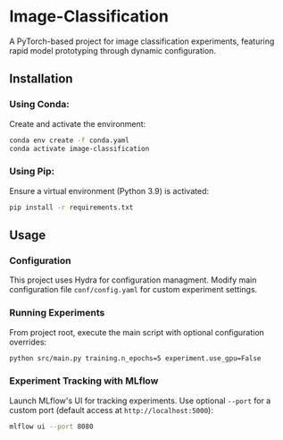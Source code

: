# Image-Classification
A PyTorch-based project for image classification experiments, featuring rapid model prototyping through dynamic configuration.

## Installation

### Using Conda:
Create and activate the environment:
```bash
conda env create -f conda.yaml
conda activate image-classification
```

### Using Pip:
Ensure a virtual environment (Python 3.9) is activated:
```bash
pip install -r requirements.txt
```

## Usage

### Configuration
This project uses Hydra for configuration managment. Modify main configuration file `conf/config.yaml` for custom experiment settings.

### Running Experiments
From project root, execute the main script with optional configuration overrides:
```bash
python src/main.py training.n_epochs=5 experiment.use_gpu=False

```

### Experiment Tracking with MLflow
Launch MLflow's UI for tracking experiments. Use optional `--port` for a custom port (default access at `http://localhost:5000`):
```bash
mlflow ui --port 8080
```